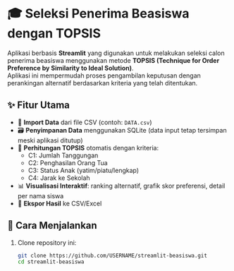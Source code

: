 # 🎓 Seleksi Penerima Beasiswa dengan TOPSIS

Aplikasi berbasis **Streamlit** yang digunakan untuk melakukan seleksi calon penerima beasiswa menggunakan metode **TOPSIS (Technique for Order Preference by Similarity to Ideal Solution)**.  
Aplikasi ini mempermudah proses pengambilan keputusan dengan perankingan alternatif berdasarkan kriteria yang telah ditentukan.

## ✨ Fitur Utama
- 📄 **Import Data** dari file CSV (contoh: `DATA.csv`)
- 🗃️ **Penyimpanan Data** menggunakan SQLite (data input tetap tersimpan meski aplikasi ditutup)
- 🧮 **Perhitungan TOPSIS** otomatis dengan kriteria:
  - C1: Jumlah Tanggungan  
  - C2: Penghasilan Orang Tua  
  - C3: Status Anak (yatim/piatu/lengkap)  
  - C4: Jarak ke Sekolah  
- 📊 **Visualisasi Interaktif**: ranking alternatif, grafik skor preferensi, detail per nama siswa
- 💾 **Ekspor Hasil** ke CSV/Excel

## 🚀 Cara Menjalankan
1. Clone repository ini:
   ```bash
   git clone https://github.com/USERNAME/streamlit-beasiswa.git
   cd streamlit-beasiswa
